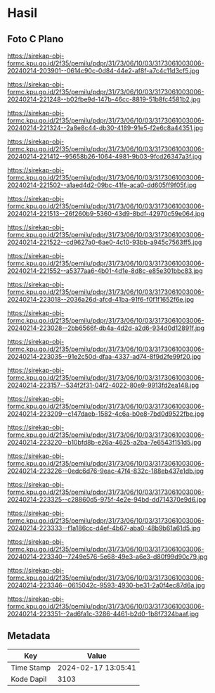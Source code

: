 # Hasil

## Foto C Plano

https://sirekap-obj-formc.kpu.go.id/2f35/pemilu/pdpr/31/73/06/10/03/3173061003006-20240214-203901--0614c90c-0d84-44e2-af8f-a7c4c11d3cf5.jpg

https://sirekap-obj-formc.kpu.go.id/2f35/pemilu/pdpr/31/73/06/10/03/3173061003006-20240214-221248--b02fbe9d-147b-46cc-8819-51b8fc4581b2.jpg

https://sirekap-obj-formc.kpu.go.id/2f35/pemilu/pdpr/31/73/06/10/03/3173061003006-20240214-221324--2a8e8c44-db30-4189-91e5-f2e6c8a44351.jpg

https://sirekap-obj-formc.kpu.go.id/2f35/pemilu/pdpr/31/73/06/10/03/3173061003006-20240214-221412--95658b26-1064-4981-9b03-9fcd26347a3f.jpg

https://sirekap-obj-formc.kpu.go.id/2f35/pemilu/pdpr/31/73/06/10/03/3173061003006-20240214-221502--a1aed4d2-09bc-41fe-aca0-dd605ff9f05f.jpg

https://sirekap-obj-formc.kpu.go.id/2f35/pemilu/pdpr/31/73/06/10/03/3173061003006-20240214-221513--26f260b9-5360-43d9-8bdf-42970c59e064.jpg

https://sirekap-obj-formc.kpu.go.id/2f35/pemilu/pdpr/31/73/06/10/03/3173061003006-20240214-221522--cd9627a0-6ae0-4c10-93bb-a945c7563ff5.jpg

https://sirekap-obj-formc.kpu.go.id/2f35/pemilu/pdpr/31/73/06/10/03/3173061003006-20240214-221552--a5377aa6-4b01-4d1e-8d8c-e85e301bbc83.jpg

https://sirekap-obj-formc.kpu.go.id/2f35/pemilu/pdpr/31/73/06/10/03/3173061003006-20240214-223018--2036a26d-afcd-41ba-91f6-f0f1f1652f6e.jpg

https://sirekap-obj-formc.kpu.go.id/2f35/pemilu/pdpr/31/73/06/10/03/3173061003006-20240214-223028--2bb6566f-db4a-4d2d-a2d6-934d0d12891f.jpg

https://sirekap-obj-formc.kpu.go.id/2f35/pemilu/pdpr/31/73/06/10/03/3173061003006-20240214-223035--91e2c50d-dfaa-4337-ad74-8f9d2fe99f20.jpg

https://sirekap-obj-formc.kpu.go.id/2f35/pemilu/pdpr/31/73/06/10/03/3173061003006-20240214-223157--534f2f31-04f2-4022-80e9-9913fd2ea148.jpg

https://sirekap-obj-formc.kpu.go.id/2f35/pemilu/pdpr/31/73/06/10/03/3173061003006-20240214-223209--c147daeb-1582-4c6a-b0e8-7bd0d9522fbe.jpg

https://sirekap-obj-formc.kpu.go.id/2f35/pemilu/pdpr/31/73/06/10/03/3173061003006-20240214-223220--b10bfd8b-e26a-4625-a2ba-7e6543f151d5.jpg

https://sirekap-obj-formc.kpu.go.id/2f35/pemilu/pdpr/31/73/06/10/03/3173061003006-20240214-223226--0edc6d76-9eac-47f4-832c-188eb437e1db.jpg

https://sirekap-obj-formc.kpu.go.id/2f35/pemilu/pdpr/31/73/06/10/03/3173061003006-20240214-223325--c28860d5-975f-4e2e-94bd-dd714370e9d6.jpg

https://sirekap-obj-formc.kpu.go.id/2f35/pemilu/pdpr/31/73/06/10/03/3173061003006-20240214-223333--f1a186cc-d4ef-4b67-aba0-48b9b61a61d5.jpg

https://sirekap-obj-formc.kpu.go.id/2f35/pemilu/pdpr/31/73/06/10/03/3173061003006-20240214-223340--7249e576-5e68-49e3-a6e3-d80f99d90c79.jpg

https://sirekap-obj-formc.kpu.go.id/2f35/pemilu/pdpr/31/73/06/10/03/3173061003006-20240214-223346--0615042c-9593-4930-be31-2a0f4ec87d6a.jpg

https://sirekap-obj-formc.kpu.go.id/2f35/pemilu/pdpr/31/73/06/10/03/3173061003006-20240214-223351--2ad6fa1c-3286-4461-b2d0-1b8f7324baaf.jpg


## Metadata

| Key        | Value               |
| ---------- | ------------------- |
| Time Stamp | 2024-02-17 13:05:41 |
| Kode Dapil | 3103                |



